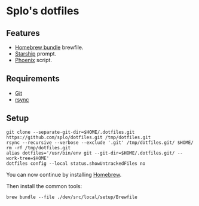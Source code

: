# Splo's dotfiles

## Features

- [Homebrew bundle](https://github.com/Homebrew/homebrew-bundle) brewfile.
- [Starship](https://starship.rs/) prompt.
- [Phoenix](https://github.com/kasper/phoenix) script.

## Requirements

- [Git](https://git-scm.com/)
- [rsync](https://rsync.samba.org/)

## Setup

```shell
git clone --separate-git-dir=$HOME/.dotfiles.git https://github.com/splo/dotfiles.git /tmp/dotfiles.git
rsync --recursive --verbose --exclude '.git' /tmp/dotfiles.git/ $HOME/
rm -rf /tmp/dotfiles.git
alias dotfiles='/usr/bin/env git --git-dir=$HOME/.dotfiles.git/ --work-tree=$HOME'
dotfiles config --local status.showUntrackedFiles no
```

You can now continue by installing [Homebrew](https://brew.sh/).

Then install the common tools:

```shell
brew bundle --file ./dev/src/local/setup/Brewfile
```
